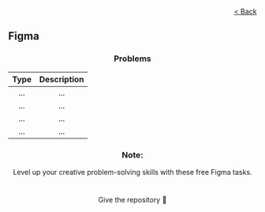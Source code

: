 <p align="right">
  <a href="../../../README.md">< Back</a>
</p>

<h2>Figma</h2>

<h3 align="center">Problems</h3>

<div align="center">

| Type 	| Description	|
|:---:	|:---:	|
| ... 	| ...
| ... 	| ... 	|
| ... 	| ... 	|
| ... 	| ... 	|

</div>

<h3 align="center">Note:</h3>

<p align="center">Level up your creative problem-solving skills with these free Figma tasks.</p>

#

<p align="center">Give the repository 🌟<p>
